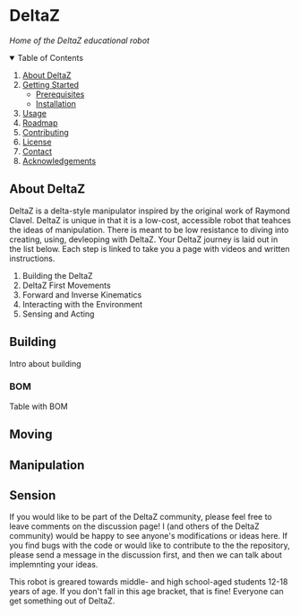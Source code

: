 # DeltaZ
_Home of the DeltaZ educational robot_

<!-- TABLE OF CONTENTS -->
<details open="open">
  <summary>Table of Contents</summary>
  <ol>
    <li>
      <a href="#about-deltaz">About DeltaZ</a>
    </li>
    <li>
      <a href="#getting-started">Getting Started</a>
      <ul>
        <li><a href="#prerequisites">Prerequisites</a></li>
        <li><a href="#installation">Installation</a></li>
      </ul>
    </li>
    <li><a href="#usage">Usage</a></li>
    <li><a href="#roadmap">Roadmap</a></li>
    <li><a href="#contributing">Contributing</a></li>
    <li><a href="#license">License</a></li>
    <li><a href="#contact">Contact</a></li>
    <li><a href="#acknowledgements">Acknowledgements</a></li>
  </ol>
</details>


## About DeltaZ
DeltaZ is a delta-style manipulator inspired by the original work of Raymond Clavel. DeltaZ is unique in that it is a low-cost, accessible robot that teahces the ideas of manipulation. There is meant to be low resistance to diving into creating, using, devleoping with DeltaZ. Your DeltaZ journey is laid out in the list below. Each step is linked to take you a page with videos and written instructions. 

1. Building the DeltaZ
2. DeltaZ First Movements
3. Forward and Inverse Kinematics
4. Interacting with the Environment
5. Sensing and Acting


## Building
Intro about building
### BOM
Table with BOM

## Moving

## Manipulation

## Sension

If you would like to be part of the DeltaZ community, please feel free to leave comments on the discussion page! I (and others of the DeltaZ community) would be happy to see anyone's modifications or ideas here. If you find bugs with the code or would like to contribute to the the repository, please send a message in the discussion first, and then we can talk about implemnting your ideas. 

This robot is greared towards middle- and high school-aged students 12-18 years of age. If you don't fall in this age bracket, that is fine! Everyone can get something out of DeltaZ. 



